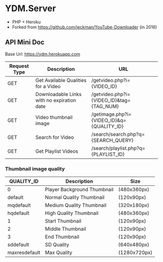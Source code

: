 # YDM.Server

* PHP + Heroku
* Forked from https://github.com/jeckman/YouTube-Downloader (in 2016)

## API Mini Doc

Base Url: https://ydm.herokuapp.com

Request Type | Description | URL 
---- | ------ | ------
GET | Get Available Qualities for a Video | /getvideo.php?i={VIDEO_ID}
GET | Downloadable Links with no expiration date | /getvideo.php?i={VIDEO_ID}&tag={TAG_NUM}
GET | Video thumbnail image | /getimage.php?i={VIDEO_ID}&q={QUALITY_ID}
GET | Search for Video | /search/search.php?q={SEARCH_QUERY}
GET | Get Playlist Videos | /search/playlist.php?q={PLAYLIST_ID}


### Thumbnail image quality

QUALITY_ID | Description | Size
---- | ------ | ------
0 | Player Background Thumbnail | (480x360px)
default | Normal Quality Thumbnail | (120x90px)
mqdefault | Medium Quality Thumbnail | (320x180px)
hqdefault | High Quality Thumbnail | (480x360px)
1 | Start Thumbnail | (120x90px)
2 | Middle Thumbnail | (120x90px)
3 | End Thumbnail | (120x90px)
sddefault | SD Quality | (640x480px)
maxresdefault | Max Quality | (1280x720px)